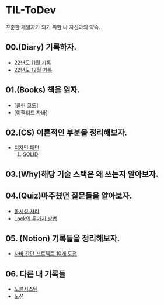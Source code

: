 # TIL-ToDev
꾸준한 개발자가 되기 위한 나 자신과의 약속.

## 00.(Diary) 기록하자.
- [22년도 11월 기록](00.Diary/2022-11)
- [22년도 12월 기록](00.Diary/2022-12)
## 01.(Books) 책을 읽자.
- [클린 코드]
- [이펙티드 자바]

## 02.(CS) 이론적인 부분을 정리해보자.
- [디자인 패턴](02.CS/01.DesignPattern/)
    1. [SOLID](02.CS/01.DesignPattern/SOLID.md)

## 03.(Why)해당 기술 스택은 왜 쓰는지 알아보자.

## 04.(Quiz)마주쳤던 질문들을 알아보자.
- [동시성 처리](04.Quiz/Concurrency.md)
- [Lock의 두가지 방법](04.Quiz/Lock.md)

## 05. (Notion) 기록들을 정리해보자.
- [자바 간단 프로젝트 10개 도전](05.%20Notion/01.%20FastCampers/Java10Project.md)

## 06. 다른 내 기록들
- [노블시스템](06.NobleSystems/)
- [노션](https://developer-yoon.notion.site/OFbiz-6c61bf2baeb349ef9bcb91e9c3a5fa18)
